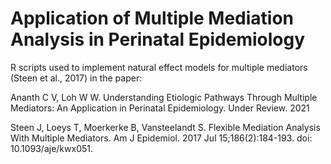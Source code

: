 # Application of Multiple Mediation Analysis in Perinatal Epidemiology

R scripts used to implement natural effect models for multiple mediators (Steen et al., 2017) in the paper:

Ananth C V, Loh W W. Understanding Etiologic Pathways Through Multiple Mediators: An Application in Perinatal Epidemiology. Under Review. 2021

Steen J, Loeys T, Moerkerke B, Vansteelandt S. Flexible Mediation Analysis With Multiple Mediators. Am J Epidemiol. 2017 Jul 15;186(2):184-193. doi: 10.1093/aje/kwx051.
